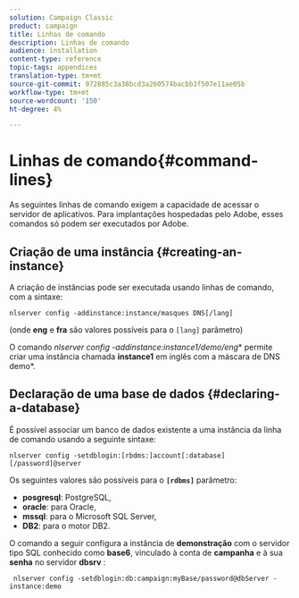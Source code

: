 ```yaml
---
solution: Campaign Classic
product: campaign
title: Linhas de comando
description: Linhas de comando
audience: installation
content-type: reference
topic-tags: appendices
translation-type: tm+mt
source-git-commit: 972885c3a38bcd3a260574bacbb3f507e11ae05b
workflow-type: tm+mt
source-wordcount: '150'
ht-degree: 4%

---
```



# Linhas de comando{#command-lines}

As seguintes linhas de comando exigem a capacidade de acessar o servidor de aplicativos. Para implantações hospedadas pelo Adobe, esses comandos só podem ser executados por Adobe.

## Criação de uma instância {#creating-an-instance}

A criação de instâncias pode ser executada usando linhas de comando, com a sintaxe:

```
nlserver config -addinstance:instance/masques DNS[/lang]
```

(onde **eng** e **fra** são valores possíveis para o `[lang]` parâmetro)

O comando **nlserver config -addinstance:instance1/demo*/eng** permite criar uma instância chamada **instance1** em inglês com a máscara de DNS demo*.

## Declaração de uma base de dados {#declaring-a-database}

É possível associar um banco de dados existente a uma instância da linha de comando usando a seguinte sintaxe:

```
nlserver config -setdblogin:[rbdms:]account[:database][/password]@server
```

Os seguintes valores são possíveis para o **`[rdbms]`** parâmetro:

* **posgresql**: PostgreSQL,
* **oracle**: para Oracle,
* **mssql**: para o Microsoft SQL Server,
* **DB2**: para o motor DB2.

O comando a seguir configura a instância de **demonstração** com o servidor tipo SQL conhecido como **base6**, vinculado à conta de **campanha** e à sua **senha** no servidor **dbsrv** :

```
 nlserver config -setdblogin:db:campaign:myBase/password@dbServer -instance:demo
```

